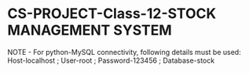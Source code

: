 # CS-PROJECT-Class-12-STOCK MANAGEMENT SYSTEM
NOTE - For python-MySQL connectivity, following details must be used:
Host-localhost ; User-root ; Password-123456 ; Database-stock

